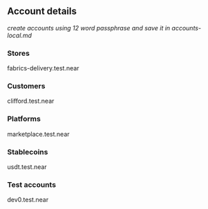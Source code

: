 ## Account details
*create accounts using 12 word passphrase and save it in accounts-local.md*

### Stores
fabrics-delivery.test.near

### Customers
clifford.test.near

### Platforms
marketplace.test.near

### Stablecoins
usdt.test.near

### Test accounts
dev0.test.near


